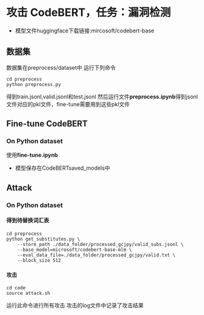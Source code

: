 # 攻击 CodeBERT，任务：漏洞检测
* 模型文件huggingface下载链接:mircosoft/codebert-base

## 数据集
数据集在preprocess/dataset中
运行下列命令
```shell
cd preprocess
python preprocess.py
```
得到train.jsonl,valid.jsonl和test.jsonl
然后运行文件**preprocess.ipynb**得到jsonl文件对应的pkl文件，fine-tune需要用到这些pkl文件

## Fine-tune CodeBERT
### On Python dataset

使用**fine-tune.ipynb**
* 模型保存在CodeBERTsaved_models中

## Attack

### On Python dataset

#### 得到待替换词汇表
```
cd preprocess
python get_substitutes.py \
    --store_path ./data_folder/processed_gcjpy/valid_subs.jsonl \
    --base_model=microsoft/codebert-base-mlm \
    --eval_data_file=./data_folder/processed_gcjpy/valid.txt \
    --block_size 512
```

#### 攻击

```shell
cd code
source attack.sh
```
运行此命令进行所有攻击
攻击的log文件中记录了攻击结果
